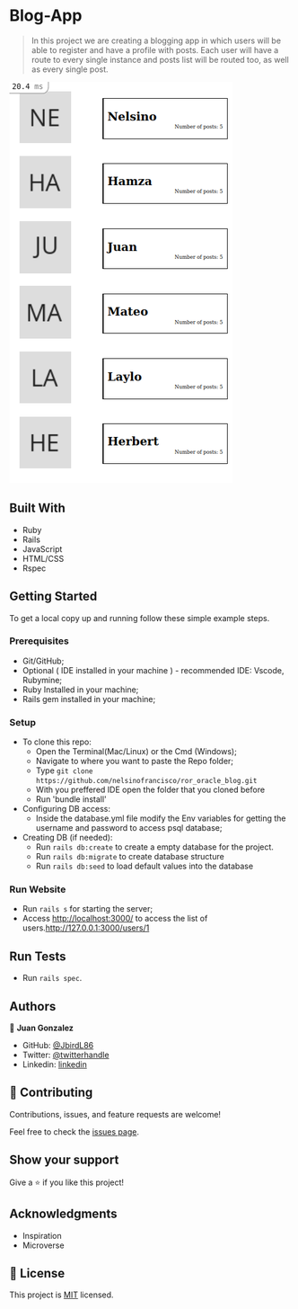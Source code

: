 # Blog-App

> In this project we are creating a blogging app in which 
> users will be able to register and have a profile with
> posts. Each user will have a route to every single instance
> and posts list will be routed too, as well as every single post.

![screenshot](./users.png)

## Built With

- Ruby
- Rails
- JavaScript
- HTML/CSS
- Rspec

## Getting Started

To get a local copy up and running follow these simple example steps.

### Prerequisites

- Git/GitHub;
- Optional ( IDE installed in your machine ) - recommended IDE: Vscode, Rubymine;
- Ruby Installed in your machine;
- Rails gem installed in your machine;

### Setup

- To clone this repo:
  - Open the Terminal(Mac/Linux) or the Cmd (Windows);
  - Navigate to where you want to paste the Repo folder;
  - Type `git clone https://github.com/nelsinofrancisco/ror_oracle_blog.git`
  - With you preffered IDE open the folder that you cloned before
  - Run 'bundle install'
- Configuring DB access:
  - Inside the database.yml file modify the Env variables for getting the username and password to access psql database;
- Creating DB (if needed):
  - Run `rails db:create` to create a empty database for the project.
  - Run `rails db:migrate` to create database structure
  - Run `rails db:seed` to load default values into the database
  
### Run Website  

- Run `rails s` for starting the server;
- Access [http://localhost:3000/](http://localhost:3000/) to access the list of users.http://127.0.0.1:3000/users/1

## Run Tests

- Run `rails spec`.

## Authors

👤 **Juan Gonzalez**

- GitHub: [@JbirdL86](https://github.com/JbirdL86)
- Twitter: [@twitterhandle](https://twitter.com/JuanLui06498455)
- Linkedin: [linkedin](https://www.linkedin.com/in/juan-luis-0551921aa/)


## 🤝 Contributing

Contributions, issues, and feature requests are welcome!

Feel free to check the [issues page](../../issues/).

## Show your support

Give a ⭐️ if you like this project!

## Acknowledgments

- Inspiration
- Microverse

## 📝 License

This project is [MIT](./MIT.md) licensed.
